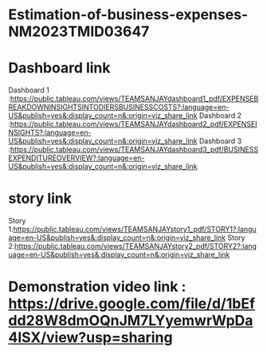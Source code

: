# Estimation-of-business-expenses-NM2023TMID03647
# Dashboard link
 Dashboard 1 :https://public.tableau.com/views/TEAMSANJAYdashboard1_pdf/EXPENSEBREAKDOWNINSIGHTSINTODIERSBUSINESSCOSTS?:language=en-US&publish=yes&:display_count=n&:origin=viz_share_link
 Dashboard 2 :https://public.tableau.com/views/TEAMSANJAYdashboard2_pdf/EXPENSEINSIGHTS?:language=en-US&publish=yes&:display_count=n&:origin=viz_share_link
 Dashboard 3 :https://public.tableau.com/views/TEAMSANJAYdashboard3_pdf/BUSINESSEXPENDITUREOVERVIEW?:language=en-US&publish=yes&:display_count=n&:origin=viz_share_link
# story link
 Story 1:https://public.tableau.com/views/TEAMSANJAYstory1_pdf/STORY1?:language=en-US&publish=yes&:display_count=n&:origin=viz_share_link
 Story 2:https://public.tableau.com/views/TEAMSANJAYstory2_pdf/STORY2?:language=en-US&publish=yes&:display_count=n&:origin=viz_share_link
# Demonstration video link : https://drive.google.com/file/d/1bEfdd28W8dmOQnJM7LYyemwrWpDa4lSX/view?usp=sharing

